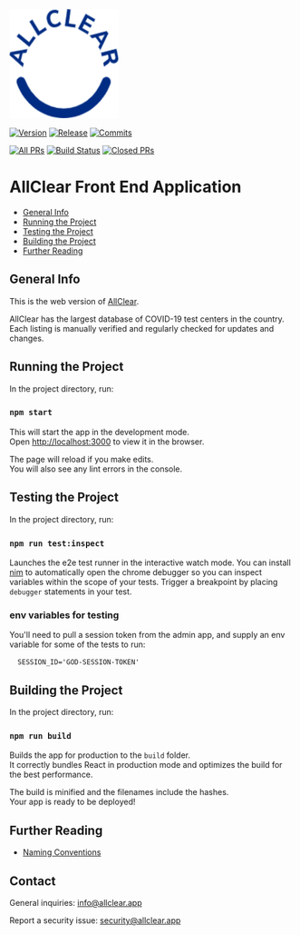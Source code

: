 [![allclear](public/android-chrome-192x192.png)](https://allclear.app)

[![Version](https://badgen.net/github/tag/allcleardev/allclear-app)](https://github.com/allcleardev/allclear-app/tags)
[![Release](https://badgen.net/github/release/allcleardev/allclear-app)](https://github.com/allcleardev/allclear-app/releases)
[![Commits](https://badgen.net/github/commits/allcleardev/allclear-app)](https://github.com/allcleardev/allclear-app/commits/master)

[![All
PRs](https://badgen.net/github/prs/allcleardev/allclear-app)](https://github.com/allcleardev/allclear-app/pulls) [![Build Status](https://badgen.net/github/open-prs/allcleardev/allclear-app)](https://github.com/allcleardev/allclear-app/pulls?q=is%3Aopen+is%3Apr)
[![Closed
PRs](https://badgen.net/github/closed-prs/allcleardev/allclear-app)](https://github.com/allcleardev/allclear-app/pulls?q=is%3Apr+is%3Aclosed)

AllClear Front End Application
================================

-   [General Info](#general-info)
-   [Running the Project](#running-the-project)
-   [Testing the Project](#testing-the-project)
-   [Building the Project](#building-the-project)
-   [Further Reading](#further-reading)

General Info
------------

This is the web version of [AllClear](http://go.allclear.app). 

AllClear has the largest database of COVID-19 test centers in the country. Each listing is manually verified and regularly checked for updates and changes.

Running the Project
-------------------

In the project directory, run:

### `npm start`

This will start the app in the development mode.<br />
Open <http://localhost:3000> to view it in the
browser.

The page will reload if you make edits.<br />
You will also see any lint errors in the console.

Testing the Project
-------------------

In the project directory, run:

### `npm run test:inspect`

Launches the e2e test runner in the interactive watch mode.
You can install
[nim](https://chrome.google.com/webstore/detail/nodejs-v8-inspector-manag/gnhhdgbaldcilmgcpfddgdbkhjohddkj?hl=en) to automatically open the chrome debugger so you can inspect variables within the scope of your tests. Trigger a breakpoint by placing `debugger` statements in your test.

### env variables for testing

You'll need to pull a session token from the admin app, and supply an
env variable for some of the tests to run:

```
  SESSION_ID='GOD-SESSION-TOKEN'
```

Building the Project
--------------------

In the project directory, run:

### `npm run build`

Builds the app for production to the `build` folder.<br />
It correctly bundles React in production mode and optimizes the build
for the best performance.

The build is minified and the filenames include the hashes.<br />
Your app is ready to be deployed!

Further Reading
---------------

-   [Naming Conventions](./docs/naming-conventions.md)

Contact
-------

General inquiries: [info@allclear.app](mailto:info@allclear.app)

Report a security issue: [security@allclear.app](mailto:security@allclear.app)

